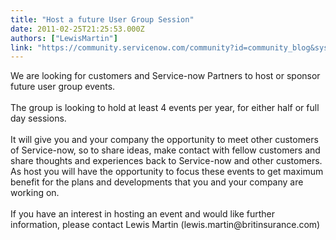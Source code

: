 ```yaml
---
title: "Host a future User Group Session"
date: 2011-02-25T21:25:53.000Z
authors: ["LewisMartin"]
link: "https://community.servicenow.com/community?id=community_blog&sys_id=31ade2a9dbd0dbc01dcaf3231f96191a"
---
```

<p>We are looking for customers and Service-now Partners to host or sponsor future user group events.<br /><br />The group is looking to hold at least 4 events per year, for either half or full day sessions.<br /><br />It will give you and your company the opportunity to meet other customers of Service-now, so to share ideas, make contact with fellow customers and share thoughts and experiences back to Service-now and other customers. As host you will have the opportunity to focus these events to get maximum benefit for the plans and developments that you and your company are working on.<br /><br />If you have an interest in hosting an event and would like further information, please contact Lewis Martin (lewis.martin@britinsurance.com)</p>